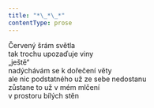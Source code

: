 ```yaml
---
title: "*\_*\_*"
contentType: prose
---
```


<section>

Červený šrám světla  
tak trochu upozaďuje viny  
„ještě“  
nadýchávám se k dořečení věty  
ale nic podstatného už ze sebe nedostanu  
zůstane to už v mém mlčení  
v prostoru bílých stěn

</section>
